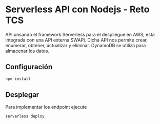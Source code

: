 <!--
title: 'API en Nodejs con el framework Serverless para un despliegue en AWS - Reto TCS'
description: 'API unsando el framework Serverless para el despliegue en AWS, esta integrada con una API externa SWAPI. Dicha API nos permite crear, enumerar, obtener, actualizar y eliminar. DynamoDB se utiliza para almacenar los datos.'
platform: AWS
language: nodeJS
authorLink: 'https://github.com/ArianAngoma'
authorName: 'Arian Angoma'
-->
# Serverless API con Nodejs - Reto TCS

API unsando el framework Serverless para el despliegue en AWS, esta integrada con una API externa SWAPI. Dicha API nos permite crear, enumerar, obtener, actualizar y eliminar. DynamoDB se utiliza para almacenar los datos.

## Configuración

```bash
npm install
```

## Desplegar

Para implementar los endpoint ejecute

```bash
serverless deploy
```